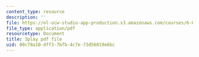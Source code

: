 ```yaml
---
content_type: resource
description: ''
file: https://ol-ocw-studio-app-production.s3.amazonaws.com/courses/6-033-computer-system-engineering-spring-2018/00c78a10dff37bfb4c7e73d56819e6bc_r2_-2KW76ec.pdf
file_type: application/pdf
resourcetype: Document
title: 3play pdf file
uid: 00c78a10-dff3-7bfb-4c7e-73d56819e6bc
---
```

